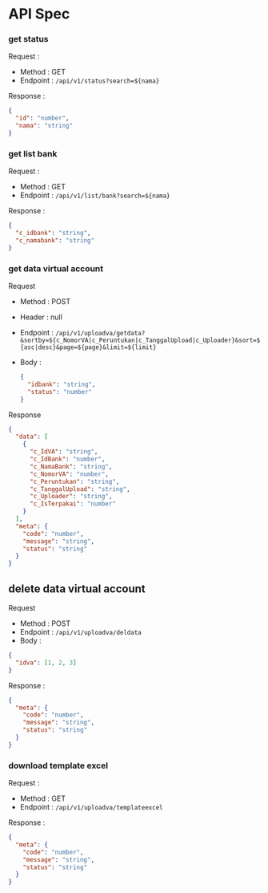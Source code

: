 # API Spec

### get status

Request :

- Method : GET
- Endpoint : `/api/v1/status?search=${nama}`

Response :

```json
{
  "id": "number",
  "nama": "string"
}
```

### get list bank

Request :

- Method : GET
- Endpoint : `/api/v1/list/bank?search=${nama}`

Response :

```json
{
  "c_idbank": "string",
  "c_namabank": "string"
}
```

### get data virtual account

Request

- Method : POST
- Header : null
- Endpoint : `/api/v1/uploadva/getdata?&sortby=${c_NomorVA|c_Peruntukan|c_TanggalUpload|c_Uploader}&sort=${asc|desc}&page=${page}&limit=${limit}`
- Body :

  ```json
  {
    "idbank": "string",
    "status": "number"
  }
  ```

Response

```json
{
  "data": [
    {
      "c_IdVA": "string",
      "c_IdBank": "number",
      "c_NamaBank": "string",
      "c_NomorVA": "number",
      "c_Peruntukan": "string",
      "c_TanggalUpload": "string",
      "c_Uploader": "string",
      "c_IsTerpakai": "number"
    }
  ],
  "meta": {
    "code": "number",
    "message": "string",
    "status": "string"
  }
}
```

## delete data virtual account

Request

- Method : POST
- Endpoint : `/api/v1/uploadva/deldata`
- Body :

```json
{
  "idva": [1, 2, 3]
}
```

Response :

```json
{
  "meta": {
    "code": "number",
    "message": "string",
    "status": "string"
  }
}
```

### download template excel

Request : 
 - Method : GET
 - Endpoint : `/api/v1/uploadva/templateexcel`

 Response :

```json
{
  "meta": {
    "code": "number",
    "message": "string",
    "status": "string"
  }
}
```

###